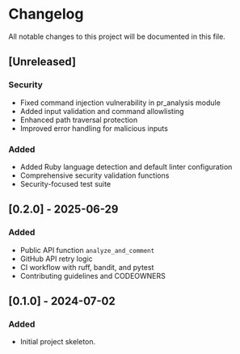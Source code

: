 # Changelog

All notable changes to this project will be documented in this file.

## [Unreleased]
### Security
- Fixed command injection vulnerability in pr_analysis module
- Added input validation and command allowlisting
- Enhanced path traversal protection
- Improved error handling for malicious inputs

### Added
- Added Ruby language detection and default linter configuration
- Comprehensive security validation functions
- Security-focused test suite

## [0.2.0] - 2025-06-29
### Added
- Public API function `analyze_and_comment`
- GitHub API retry logic
- CI workflow with ruff, bandit, and pytest
- Contributing guidelines and CODEOWNERS

## [0.1.0] - 2024-07-02
### Added
- Initial project skeleton.
